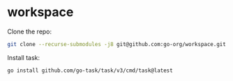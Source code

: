 # workspace

Clone the repo:

```sh
git clone --recurse-submodules -j8 git@github.com:go-org/workspace.git
```

Install task:

```sh
go install github.com/go-task/task/v3/cmd/task@latest
```


